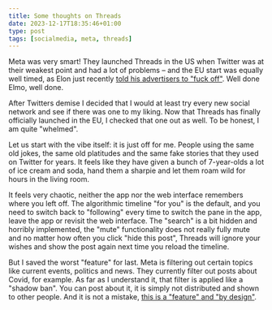 ```yaml
---
title: Some thoughts on Threads
date: 2023-12-17T18:35:46+01:00
type: post
tags: [socialmedia, meta, threads]
---
```


Meta was very smart! They launched Threads in the US when Twitter was at their weakest point and had a lot of problems – and the EU start was equally well timed, as Elon just recently [told his advertisers to "fuck off"](https://www.theverge.com/2023/11/29/23981928/elon-musk-ad-boycott-go-fuck-yourself-destroy-x). Well done Elmo, well done.

After Twitters demise I decided that I would at least try every new social network and see if there was one to my liking. Now that Threads has finally officially launched in the EU, I checked that one out as well. To be honest, I am quite "whelmed".

Let us start with the vibe itself: it is just off for me. People using the same old jokes, the same old platitudes and the same fake stories that they used on Twitter for years. It feels like they have given a bunch of 7-year-olds a lot of ice cream and soda, hand them a sharpie and let them roam wild for hours in the living room.

It feels very chaotic, neither the app nor the web interface remembers where you left off. The algorithmic timeline "for you" is the default, and you need to switch back to "following" every time to switch the pane in the app, leave the app or revisit the web interface. The "search" is a bit hidden and horribly implemented, the "mute" functionality does not really fully mute and no matter how often you click "hide this post", Threads will ignore your wishes and show the post again next time you reload the timeline.

But I saved the worst "feature" for last. Meta is filtering out certain topics like current events, politics and news. They currently filter out posts about Covid, for example. As far as I understand it, that filter is applied like a "shadow ban". You can post about it, it is simply not distributed and shown to other people. And it is not a mistake, [this is a "feature" and "by design"](https://www.businessinsider.com/threads-twitter-politics-not-the-focus-adam-mosseri-2023-7).
